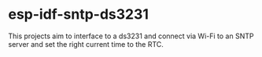 # esp-idf-sntp-ds3231

This projects aim to interface to a ds3231 and connect via Wi-Fi to an SNTP server and set the right current time to the RTC.
